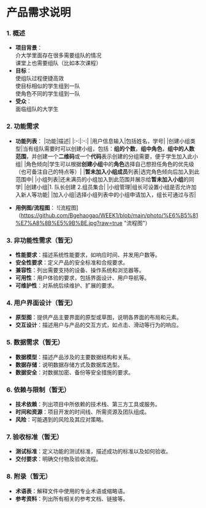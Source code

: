 # 产品需求说明
### 1. **概述**
   - **项目背景**：  
     介大学里面存在很多需要组队的情况  
     课堂上也需要组队（比如本次课程）
   - **目标**：  
     使组队过程便捷高效  
     使目标相似的学生组到一队  
     使角色不同的学生组到一队
   - **受众**：  
     面临组队的大学生

### 2. **功能需求**
   - **功能列表**：
     |功能|描述|
     |:-:|:-:|
     |用户信息输入|包括姓名，学号|
     |创建小组类型|当有组队需要时可以创建小组，包括：**组的个数**，**组中角色**，**组中的人数范围**，并创建一个**二维码**或一个**代码**表示创建的分组需要，便于学生加入此小组|
     |角色倾向|学生可以根据**创建小组**中的**角色**选择自己想担任角色的优先级（也可备注自己的特点等）|
     |**暂未加入小组成员**列表|选完角色倾向后加入到此范围中|
     |小组列表|还未满员的小组加入到此范围并展示给**暂未加入小组**的同学|
     |创建小组|1. 队长创建  2.组员集合|
     |小组管理|组长可设置小组是否允许加入新人等功能|
     |加入小组|选择小组列表中的小组申请加入，组长可通过与否|
     
   - **用例图/流程图**：
     ![流程图]（https://github.com/Bgehaogao/WEEK1/blob/main/photo/%E6%B5%81%E7%A8%8B%E5%9B%BE.jpg?raw=true "流程图"）

### 3. **非功能性需求（暂无）**
   - **性能要求**：描述系统性能要求，如响应时间、并发用户数等。
   - **安全性要求**：定义产品的安全标准和合规要求。
   - **兼容性**：列出需要支持的设备、操作系统和浏览器等。
   - **可用性**：用户体验的要求，包括界面设计、用户导航等。
   - **可维护性**：对系统后续维护、扩展的要求。

### 4. **用户界面设计（暂无）**
   - **原型图**：提供产品主要界面的原型或草图，说明各界面的布局和元素。
   - **交互设计**：描述用户与产品的交互方式，如点击、滑动等行为的响应。

### 5. **数据需求（暂无）**
   - **数据模型**：描述产品涉及的主要数据结构和关系。
   - **数据存储**：说明数据存储方式及数据库选型。
   - **数据安全**：对数据加密、备份等安全措施的要求。

### 6. **依赖与限制（暂无）**
   - **技术依赖**：列出项目中所依赖的技术栈、第三方工具或服务。
   - **时间和资源**：项目开发的时间线、所需资源及团队组成。
   - **风险**：可能遇到的风险及其应对策略。

### 7. **验收标准（暂无）**
   - **测试标准**：定义功能的测试标准，描述成功的标准以及如何验收。
   - **交付要求**：明确交付物及验收流程。

### 8. **附录（暂无）**
   - **术语表**：解释文件中使用的专业术语或缩略语。
   - **参考资料**：列出所有相关的参考文档、链接等。
